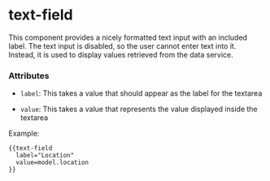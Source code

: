 # text-field

This component provides a nicely formatted text input with an included label. The text input is disabled, so the user cannot enter text into it. Instead, it is used to display values retrieved from the data service.

### Attributes

* `label`: This takes a value that should appear as the label for the textarea

* `value`: This takes a value that represents the value displayed inside the textarea

Example:
```
{{text-field
  label="Location"
  value=model.location
}}
```
